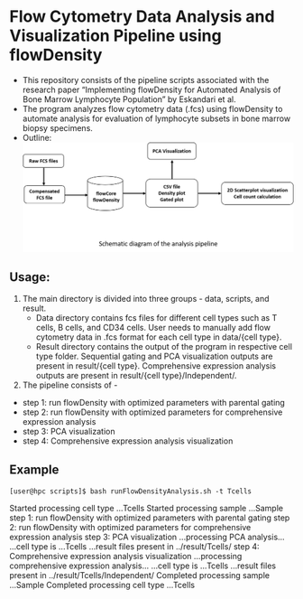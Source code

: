 # Flow Cytometry Data Analysis and Visualization Pipeline using flowDensity
* This repository consists of the pipeline scripts associated with the research paper “Implementing flowDensity for Automated Analysis of Bone Marrow Lymphocyte Population” by Eskandari et al.
* The program analyzes flow cytometry data (.fcs) using flowDensity to automate analysis for evaluation of lymphocyte subsets in bone marrow biopsy specimens.
* Outline:
![Screenshot](workflow.png)

## Usage:
1. The main directory is divided into three groups - data, scripts, and result.
   * Data directory contains fcs files for different cell types such as T cells, B cells, and CD34 cells.
   User needs to manually add flow cytometry data in .fcs format for each cell type in data/{cell type}.
   * Result directory contains the output of the program in respective cell type folder.
    Sequential gating and PCA visualization outputs are present in result/{cell type}.
    Comprehensive expression analysis outputs are present in result/{cell type}/Independent/.
2. The pipeline consists of -
  * step 1: run flowDensity with optimized parameters with parental gating
  * step 2: run flowDensity with optimized parameters for comprehensive expression analysis
  * step 3: PCA visualization
  * step 4: Comprehensive expression analysis visualization

## Example
    [user@hpc scripts]$ bash runFlowDensityAnalysis.sh -t Tcells
Started processing cell type ...Tcells
Started processing sample ...Sample
step 1: run flowDensity with optimized parameters with parental gating
step 2: run flowDensity with optimized parameters for comprehensive expression analysis
step 3: PCA visualization
...processing PCA analysis...
...cell type is ...Tcells
...result files present in ../result/Tcells/
step 4: Comprehensive expression analysis visualization
...processing comprehensive expression analysis...
...cell type is ...Tcells
...result files present in ../result/Tcells/Independent/
Completed processing sample ...Sample
Completed processing cell type ...Tcells
